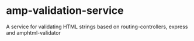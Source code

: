 # amp-validation-service
A service for validating HTML strings based on routing-controllers, express and amphtml-validator
